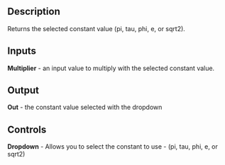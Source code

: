 ## Description
Returns the selected constant value (pi, tau, phi, e, or sqrt2).

## Inputs
**Multiplier** - an input value to multiply with the selected constant value.

## Output
**Out** - the constant value selected with the dropdown

## Controls
**Dropdown** - Allows you to select the constant to use - (pi, tau, phi, e, or sqrt2)